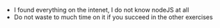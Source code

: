 - I found everything on the intenet, I do not know nodeJS at all
- Do not waste to much time on it if you succeed in the other exercises
